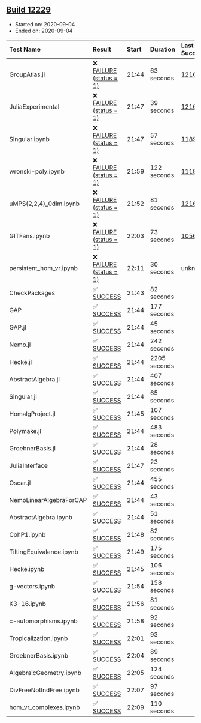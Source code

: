 ## [Build 12229](https://oscarci.mathematik.uni-kl.de/job/oscar/12229/)

* Started on: 2020-09-04
* Ended on: 2020-09-04

| Test Name    | Result | Start | Duration | Last Success | First Failure |
|:-------------|:-------|:------|:---------|:-------------|:--------------|
| GroupAtlas.jl | ❌ [FAILURE (status = 1)](https://oscarci.mathematik.uni-kl.de/job/oscar/12229/artifact/logs/build-12229/GroupAtlas.jl.log) | 21:44 | 63 seconds | [12167](https://oscarci.mathematik.uni-kl.de/job/oscar/12167/) | [12168](https://oscarci.mathematik.uni-kl.de/job/oscar/12168/) |
| JuliaExperimental | ❌ [FAILURE (status = 1)](https://oscarci.mathematik.uni-kl.de/job/oscar/12229/artifact/logs/build-12229/JuliaExperimental.log) | 21:47 | 39 seconds | [12167](https://oscarci.mathematik.uni-kl.de/job/oscar/12167/) | [12168](https://oscarci.mathematik.uni-kl.de/job/oscar/12168/) |
| Singular.ipynb | ❌ [FAILURE (status = 1)](https://oscarci.mathematik.uni-kl.de/job/oscar/12229/artifact/logs/build-12229/Singular.ipynb.log) | 21:47 | 57 seconds | [11893](https://oscarci.mathematik.uni-kl.de/job/oscar/11893/) | [11894](https://oscarci.mathematik.uni-kl.de/job/oscar/11894/) |
| wronski-poly.ipynb | ❌ [FAILURE (status = 1)](https://oscarci.mathematik.uni-kl.de/job/oscar/12229/artifact/logs/build-12229/wronski-poly.ipynb.log) | 21:59 | 122 seconds | [11192](https://oscarci.mathematik.uni-kl.de/job/oscar/11192/) | [11193](https://oscarci.mathematik.uni-kl.de/job/oscar/11193/) |
| uMPS(2,2,4)_0dim.ipynb | ❌ [FAILURE (status = 1)](https://oscarci.mathematik.uni-kl.de/job/oscar/12229/artifact/logs/build-12229/uMPS-2-2-4-_0dim.ipynb.log) | 21:52 | 81 seconds | [12167](https://oscarci.mathematik.uni-kl.de/job/oscar/12167/) | [12168](https://oscarci.mathematik.uni-kl.de/job/oscar/12168/) |
| GITFans.ipynb | ❌ [FAILURE (status = 1)](https://oscarci.mathematik.uni-kl.de/job/oscar/12229/artifact/logs/build-12229/GITFans.ipynb.log) | 22:03 | 73 seconds | [10566](https://oscarci.mathematik.uni-kl.de/job/oscar/10566/) | [10567](https://oscarci.mathematik.uni-kl.de/job/oscar/10567/) |
| persistent_hom_vr.ipynb | ❌ [FAILURE (status = 1)](https://oscarci.mathematik.uni-kl.de/job/oscar/12229/artifact/logs/build-12229/persistent_hom_vr.ipynb.log) | 22:11 | 30 seconds | unknown | unknown |
| CheckPackages | ✅ [SUCCESS](https://oscarci.mathematik.uni-kl.de/job/oscar/12229/artifact/logs/build-12229/CheckPackages.log) | 21:43 | 82 seconds |  |  |
| GAP | ✅ [SUCCESS](https://oscarci.mathematik.uni-kl.de/job/oscar/12229/artifact/logs/build-12229/GAP.log) | 21:44 | 177 seconds |  |  |
| GAP.jl | ✅ [SUCCESS](https://oscarci.mathematik.uni-kl.de/job/oscar/12229/artifact/logs/build-12229/GAP.jl.log) | 21:44 | 45 seconds |  |  |
| Nemo.jl | ✅ [SUCCESS](https://oscarci.mathematik.uni-kl.de/job/oscar/12229/artifact/logs/build-12229/Nemo.jl.log) | 21:44 | 242 seconds |  |  |
| Hecke.jl | ✅ [SUCCESS](https://oscarci.mathematik.uni-kl.de/job/oscar/12229/artifact/logs/build-12229/Hecke.jl.log) | 21:44 | 2205 seconds |  |  |
| AbstractAlgebra.jl | ✅ [SUCCESS](https://oscarci.mathematik.uni-kl.de/job/oscar/12229/artifact/logs/build-12229/AbstractAlgebra.jl.log) | 21:44 | 407 seconds |  |  |
| Singular.jl | ✅ [SUCCESS](https://oscarci.mathematik.uni-kl.de/job/oscar/12229/artifact/logs/build-12229/Singular.jl.log) | 21:44 | 65 seconds |  |  |
| HomalgProject.jl | ✅ [SUCCESS](https://oscarci.mathematik.uni-kl.de/job/oscar/12229/artifact/logs/build-12229/HomalgProject.jl.log) | 21:45 | 107 seconds |  |  |
| Polymake.jl | ✅ [SUCCESS](https://oscarci.mathematik.uni-kl.de/job/oscar/12229/artifact/logs/build-12229/Polymake.jl.log) | 21:44 | 483 seconds |  |  |
| GroebnerBasis.jl | ✅ [SUCCESS](https://oscarci.mathematik.uni-kl.de/job/oscar/12229/artifact/logs/build-12229/GroebnerBasis.jl.log) | 21:44 | 28 seconds |  |  |
| JuliaInterface | ✅ [SUCCESS](https://oscarci.mathematik.uni-kl.de/job/oscar/12229/artifact/logs/build-12229/JuliaInterface.log) | 21:47 | 23 seconds |  |  |
| Oscar.jl | ✅ [SUCCESS](https://oscarci.mathematik.uni-kl.de/job/oscar/12229/artifact/logs/build-12229/Oscar.jl.log) | 21:44 | 455 seconds |  |  |
| NemoLinearAlgebraForCAP | ✅ [SUCCESS](https://oscarci.mathematik.uni-kl.de/job/oscar/12229/artifact/logs/build-12229/NemoLinearAlgebraForCAP.log) | 21:44 | 43 seconds |  |  |
| AbstractAlgebra.ipynb | ✅ [SUCCESS](https://oscarci.mathematik.uni-kl.de/job/oscar/12229/artifact/logs/build-12229/AbstractAlgebra.ipynb.log) | 21:44 | 51 seconds |  |  |
| CohP1.ipynb | ✅ [SUCCESS](https://oscarci.mathematik.uni-kl.de/job/oscar/12229/artifact/logs/build-12229/CohP1.ipynb.log) | 21:48 | 82 seconds |  |  |
| TiltingEquivalence.ipynb | ✅ [SUCCESS](https://oscarci.mathematik.uni-kl.de/job/oscar/12229/artifact/logs/build-12229/TiltingEquivalence.ipynb.log) | 21:49 | 175 seconds |  |  |
| Hecke.ipynb | ✅ [SUCCESS](https://oscarci.mathematik.uni-kl.de/job/oscar/12229/artifact/logs/build-12229/Hecke.ipynb.log) | 21:45 | 106 seconds |  |  |
| g-vectors.ipynb | ✅ [SUCCESS](https://oscarci.mathematik.uni-kl.de/job/oscar/12229/artifact/logs/build-12229/g-vectors.ipynb.log) | 21:54 | 158 seconds |  |  |
| K3-16.ipynb | ✅ [SUCCESS](https://oscarci.mathematik.uni-kl.de/job/oscar/12229/artifact/logs/build-12229/K3-16.ipynb.log) | 21:56 | 81 seconds |  |  |
| c-automorphisms.ipynb | ✅ [SUCCESS](https://oscarci.mathematik.uni-kl.de/job/oscar/12229/artifact/logs/build-12229/c-automorphisms.ipynb.log) | 21:58 | 92 seconds |  |  |
| Tropicalization.ipynb | ✅ [SUCCESS](https://oscarci.mathematik.uni-kl.de/job/oscar/12229/artifact/logs/build-12229/Tropicalization.ipynb.log) | 22:01 | 93 seconds |  |  |
| GroebnerBasis.ipynb | ✅ [SUCCESS](https://oscarci.mathematik.uni-kl.de/job/oscar/12229/artifact/logs/build-12229/GroebnerBasis.ipynb.log) | 22:04 | 89 seconds |  |  |
| AlgebraicGeometry.ipynb | ✅ [SUCCESS](https://oscarci.mathematik.uni-kl.de/job/oscar/12229/artifact/logs/build-12229/AlgebraicGeometry.ipynb.log) | 22:05 | 124 seconds |  |  |
| DivFreeNotIndFree.ipynb | ✅ [SUCCESS](https://oscarci.mathematik.uni-kl.de/job/oscar/12229/artifact/logs/build-12229/DivFreeNotIndFree.ipynb.log) | 22:07 | 97 seconds |  |  |
| hom_vr_complexes.ipynb | ✅ [SUCCESS](https://oscarci.mathematik.uni-kl.de/job/oscar/12229/artifact/logs/build-12229/hom_vr_complexes.ipynb.log) | 22:09 | 110 seconds |  |  |
